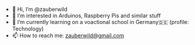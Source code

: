 - 👋 Hi, I’m @zauberwild
- 👀 I’m interested in Arduinos, Raspberry Pis and similar stuff
- 🌱 I’m currently learning on a voactional school in Germany🇩🇪 (profile: Technology)
- 📫 How to reach me: zauberwild@gmail.com

<!---
zauberwild/zauberwild is a ✨ special ✨ repository because its `README.md` (this file) appears on your GitHub profile.
You can click the Preview link to take a look at your changes.
--->
